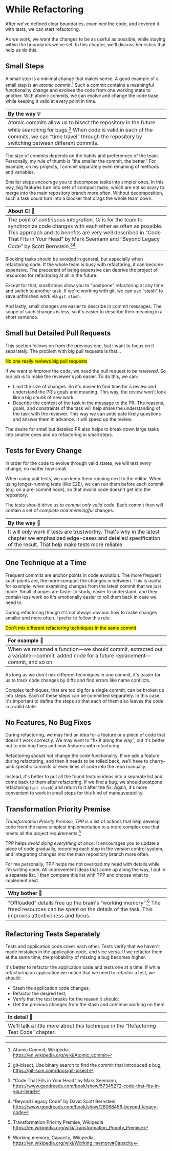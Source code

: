 # While Refactoring

After we've defined clear boundaries, examined the code, and covered it with tests, we can start refactoring.

As we work, we want the changes to be as useful as possible, while staying within the boundaries we've set. In this chapter, we'll discuss heuristics that help us do this.

## Small Steps

A small step is a minimal change that makes sense. A good example of a small step is an _atomic commit_.[^atomic] Such a commit contains a meaningful functionality change and evolves the code from one working state to another. With atomic commits, we can evolve and change the code base while keeping it valid at every point in time.

| By the way 💡                                                                                                                                                                                                                    |
| :------------------------------------------------------------------------------------------------------------------------------------------------------------------------------------------------------------------------------- |
| Atomic commits allow us to bisect the repository in the future while searching for bugs.[^bisect] When code is valid in each of the commits, we can “time travel” through the repository by switching between different commits. |

The size of commits depends on the habits and preferences of the team. Personally, my rule of thumb is “the smaller the commit, the better.” For example, on my projects, I commit separately even renaming of methods and variables.

Smaller steps encourage you to decompose tasks into simpler ones. In this way, big features turn into sets of compact tasks, which are not so scary to merge into the main repository branch more often. Without decomposition, such a task could turn into a blocker that drags the whole team down.

| About CI 🔬                                                                                                                                                                                                                                                                                              |
| :------------------------------------------------------------------------------------------------------------------------------------------------------------------------------------------------------------------------------------------------------------------------------------------------------- |
| The point of _continuous integration, CI_ is for the team to synchronize code changes with each other as often as possible. This approach and its benefits are very well described in “Code That Fits in Your Head” by Mark Seemann and “Beyond Legacy Code” by Scott Bernstein.[^codethatfits][^beyond] |

Blocking tasks should be avoided in general, but especially when refactoring code. If the whole team is busy with refactoring, it can become expensive. The precedent of being expensive can deprive the project of resources for refactoring at all in the future.

Except for that, small steps allow you to “postpone” refactoring at any time and switch to another task. If we're working with git, we can use “stash” to save unfinished work via `git stash`.

And lastly, small changes are easier to describe in commit messages. The scope of such changes is less, so it's easier to describe their meaning in a short sentence.

## Small but Detailed Pull Requests

This section follows on from the previous one, but I want to focus on it separately. The problem with big pull requests is that...

<mark>No one really reviews big pull requests</mark>

If we want to _improve_ the code, we need the pull request to _be reviewed_. So our job is to make the reviewer's job easier. To do this, we can:

- Limit the size of changes. So it's easier to find time for a review and understand the PR's goals and meaning. This way, the review won't look like a big chunk of new work.
- Describe the context of the task in the message to the PR. The reasons, goals, and constraints of the task will help share the understanding of the task with the reviewer. This way we can anticipate likely questions and answer them in advance. It will speed up the review.

The desire for small but detailed PR also helps to break down large tasks into smaller ones and do refactoring in small steps.

## Tests for Every Change

In order for the code to evolve through valid states, we will test _every_ change, no matter how small.

When using unit tests, we can keep them running next to the editor. When using longer-running tests (like E2E), we can run them before each commit (e.g. on a pre-commit hook), so that invalid code doesn't get into the repository.

The tests should drive us to _commit only valid code_. Each commit then will contain a set of _complete and meaningful_ changes.

| By the way 🧪                                                                                                                                                                       |
| :---------------------------------------------------------------------------------------------------------------------------------------------------------------------------------- |
| It will only work if tests are trustworthy. That's why in the latest chapter we emphasized edge-cases and detailed specification of the result. That help make tests more reliable. |

## One Technique at a Time

Frequent commits are anchor points in code evolution. The more frequent such points are, the more compact the changes in between. This is useful, for example, when examining changes from the latest commit that we just made. Small changes are faster to study, easier to understand, and they contain less work so it's emotionally easier to roll them back in case we need to.

During refactoring though it's not always obvious how to make changes smaller and more often. I prefer to follow this rule:

<mark>Don't mix different refactoring techniques in the same commit</mark>

| For example 👀                                                                                                                       |
| :----------------------------------------------------------------------------------------------------------------------------------- |
| When we renamed a function—we should commit, extracted out a variable—commit, added code for a future replacement—commit, and so on. |

As long as we don't mix different techniques in one commit, it's easier for us to track code changes by diffs and find errors like name conflicts.

Complex techniques, that are too big for a single commit, can be broken up into steps. Each of these steps can be committed separately. In this case, it's important to define the steps so that each of them also leaves the code in a valid state.

## No Features, No Bug Fixes

During refactoring, we may find an idea for a feature or a piece of code that doesn't work correctly. We may want to “fix it along the way”, but it's better not to mix bug fixes and new features with refactoring.

Refactoring _should not_ change the code functionality. If we add a feature during refactoring, and then it needs to be rolled back, we'll have to cherry-pick specific commits or even lines of code into the repo manually.

Instead, it's better to put all the found feature ideas into a separate list and come back to them after refactoring. If we find a bug, we should postpone refactoring (`git stash`) and return to it after the fix. Again, it's more convenient to work in small steps for this kind of maneuverability.

## Transformation Priority Premise

_Transformation Priority Premise, TPP_ is a list of actions that help develop code from the naive simplest implementation to a more complex one that meets all the project requirements.[^tpp]

TPP helps _avoid doing everything at once_. It encourages you to update a piece of code gradually, recording each step in the version control system, and integrating changes into the main repository branch more often.

For me personally, TPP helps me not overload my head with details while I'm writing code. All improvement ideas that come up along the way, I put in a separate list. I then compare this list with TPP and choose what to implement next.

| Why bother 🧠                                                                                                                                                                   |
| :------------------------------------------------------------------------------------------------------------------------------------------------------------------------------ |
| “Offloaded” details free up the brain's “working memory”.[^shorttermmemory] The freed resources can be spent on the details of the task. This improves attentiveness and focus. |

## Refactoring Tests Separately

Tests and application code cover each other. Tests verify that we haven't made mistakes in the application code, and vice versa. If we refactor them at the same time, the probability of missing a bug becomes higher.

It's better to refactor the application code and tests one at a time. If while refactoring an application we notice that we need to refactor a test, we should:

- Stash the application code changes;
- Refactor the desired test;
- Verify that the test breaks for the reason it should;
- Get the previous changes from the stash and continue working on them.

| In detail 🔬                                                                          |
| :------------------------------------------------------------------------------------ |
| We'll talk a little more about this technique in the “Refactoring Test Code” chapter. |

[^atomic]: Atomic Commit, Wikipedia https://en.wikipedia.org/wiki/Atomic_commit
[^bisect]: git-bisect, Use binary search to find the commit that introduced a bug, https://git-scm.com/docs/git-bisect
[^codethatfits]: “Code That Fits in Your Head” by Mark Seemann, https://www.goodreads.com/book/show/57345272-code-that-fits-in-your-head
[^beyond]: “Beyond Legacy Code” by David Scott Bernstein, https://www.goodreads.com/book/show/26088456-beyond-legacy-code
[^tpp]: Transformation Priority Premise, Wikipedia https://en.wikipedia.org/wiki/Transformation_Priority_Premise
[^shorttermmemory]: Working memory, Capacity, Wikipedia, https://en.wikipedia.org/wiki/Working_memory#Capacity
